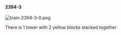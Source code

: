 #### 2394-3
![train-2394-3-0.png](https://github.com/lil-lab/nlvr/raw/master/nlvr/train/images/62/train-2394-3-0.png "train-2394-3-0.png")

There is 1 tower with 2 yellow blocks stacked together